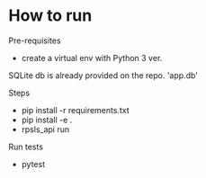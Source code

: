 # How to run 

Pre-requisites
 - create a virtual env with Python 3 ver.

 SQLite db is already provided on the repo. 'app.db'

 Steps
 - pip install -r requirements.txt
 - pip install -e .
 - rpsls_api run

 Run tests
 - pytest